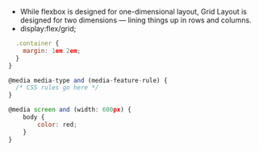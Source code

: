 * While flexbox is designed for one-dimensional layout, Grid Layout is designed for two dimensions — lining things up in rows and columns.
* display:flex/grid;

```js @media screen and (min-width: 800px) {
  .container {
    margin: 1em 2em;
  }
} 
```

```js
@media media-type and (media-feature-rule) {
  /* CSS rules go here */
}
```

```js
@media screen and (width: 600px) {
    body {
        color: red;
    }
}
```
